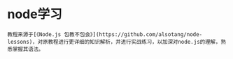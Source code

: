 # node学习
    教程来源于[《Node.js 包教不包会》](https://github.com/alsotang/node-lessons)，对原教程进行更详细的知识解析，并进行实战练习，以加深对node.js的理解，熟悉掌握其语法。
